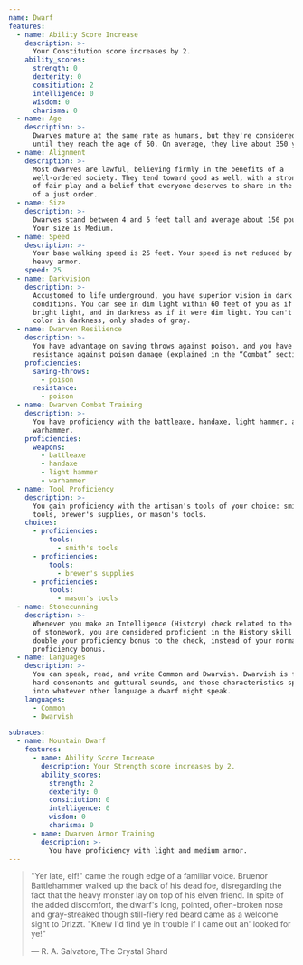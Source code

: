 ```yaml
---
name: Dwarf
features:
  - name: Ability Score Increase
    description: >-
      Your Constitution score increases by 2.
    ability_scores:
      strength: 0
      dexterity: 0
      consitiution: 2
      intelligence: 0
      wisdom: 0
      charisma: 0
  - name: Age
    description: >-
      Dwarves mature at the same rate as humans, but they're considered young
      until they reach the age of 50. On average, they live about 350 years.
  - name: Alignment
    description: >-
      Most dwarves are lawful, believing firmly in the benefits of a
      well-ordered society. They tend toward good as well, with a strong sense
      of fair play and a belief that everyone deserves to share in the benefits
      of a just order.
  - name: Size
    description: >-
      Dwarves stand between 4 and 5 feet tall and average about 150 pounds.
      Your size is Medium.
  - name: Speed
    description: >-
      Your base walking speed is 25 feet. Your speed is not reduced by wearing
      heavy armor.
    speed: 25
  - name: Darkvision
    description: >-
      Accustomed to life underground, you have superior vision in dark and dim
      conditions. You can see in dim light within 60 feet of you as if it were
      bright light, and in darkness as if it were dim light. You can't discern
      color in darkness, only shades of gray.
  - name: Dwarven Resilience
    description: >-
      You have advantage on saving throws against poison, and you have
      resistance against poison damage (explained in the “Combat” section).
    proficiencies:
      saving-throws:
        - poison
      resistance:
        - poison
  - name: Dwarven Combat Training
    description: >-
      You have proficiency with the battleaxe, handaxe, light hammer, and
      warhammer.
    proficiencies:
      weapons:
        - battleaxe
        - handaxe
        - light hammer
        - warhammer
  - name: Tool Proficiency
    description: >-
      You gain proficiency with the artisan's tools of your choice: smith's
      tools, brewer's supplies, or mason's tools.
    choices:
      - proficiencies:
          tools:
            - smith's tools
      - proficiencies:
          tools:
            - brewer's supplies
      - proficiencies:
          tools:
            - mason's tools
  - name: Stonecunning
    description: >-
      Whenever you make an Intelligence (History) check related to the origin
      of stonework, you are considered proficient in the History skill and add
      double your proficiency bonus to the check, instead of your normal
      proficiency bonus.
  - name: Languages
    description: >-
      You can speak, read, and write Common and Dwarvish. Dwarvish is full of
      hard consonants and guttural sounds, and those characteristics spill over
      into whatever other language a dwarf might speak.
    languages:
      - Common
      - Dwarvish

subraces:
  - name: Mountain Dwarf
    features: 
      - name: Ability Score Increase
        description: Your Strength score increases by 2.
        ability_scores:
          strength: 2
          dexterity: 0
          consitiution: 0
          intelligence: 0
          wisdom: 0
          charisma: 0
      - name: Dwarven Armor Training
        description: >-
          You have proficiency with light and medium armor.
---
```


> "Yer late, elf!" came the rough edge of a familiar voice. Bruenor
> Battlehammer walked up the back of his dead foe, disregarding the fact that
> the heavy monster lay on top of his elven friend. In spite of the added
> discomfort, the dwarf's long, pointed, often-broken nose and gray-streaked
> though still-fiery red beard came as a welcome sight to Drizzt. "Knew I'd
> find ye in trouble if I came out an' looked for ye!"
>
> — R. A. Salvatore, The Crystal Shard
